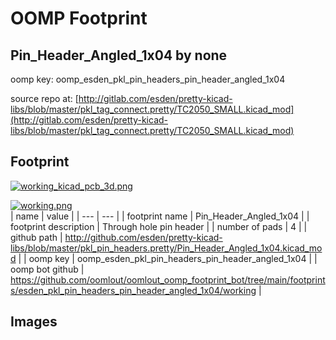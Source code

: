 # OOMP Footprint  
## Pin_Header_Angled_1x04  by none  
  
oomp key: oomp_esden_pkl_pin_headers_pin_header_angled_1x04  
  
source repo at: [http://gitlab.com/esden/pretty-kicad-libs/blob/master/pkl_tag_connect.pretty/TC2050_SMALL.kicad_mod](http://gitlab.com/esden/pretty-kicad-libs/blob/master/pkl_tag_connect.pretty/TC2050_SMALL.kicad_mod)  
## Footprint  
  
[![working_kicad_pcb_3d.png](working_kicad_pcb_3d_600.png)](working_kicad_pcb_3d.png)  
  
[![working.png](working_600.png)](working.png)  
| name | value | 
| --- | --- | 
| footprint name | Pin_Header_Angled_1x04 | 
| footprint description | Through hole pin header | 
| number of pads | 4 | 
| github path | http://github.com/esden/pretty-kicad-libs/blob/master/pkl_pin_headers.pretty/Pin_Header_Angled_1x04.kicad_mod | 
| oomp key | oomp_esden_pkl_pin_headers_pin_header_angled_1x04 | 
| oomp bot github | https://github.com/oomlout/oomlout_oomp_footprint_bot/tree/main/footprints/esden_pkl_pin_headers_pin_header_angled_1x04/working | 
## Images  
